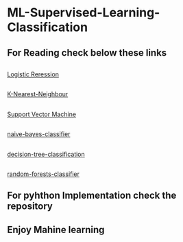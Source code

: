 # ML-Supervised-Learning-Classification

<h2>For Reading check below these links</h2>
<h2></h2>
<a  href = "https://www.javatpoint.com/logistic-regression-in-machine-learning">Logistic Reression</a>
<h2></h2>
<a href  ="https://www.javatpoint.com/k-nearest-neighbor-algorithm-for-machine-learning">K-Nearest-Neighbour</a>
<h2></h2>
<a href  ="https://www.javatpoint.com/machine-learning-support-vector-machine-algorithm">Support Vector Machine</a>
<h2></h2>
<a href = "https://www.javatpoint.com/machine-learning-naive-bayes-classifier">naive-bayes-classifier</a>
<h2></h2>
<a href = "https://www.datacamp.com/tutorial/decision-tree-classification-python">decision-tree-classification</a>
<h2></h2>
<a href = "https://www.datacamp.com/tutorial/random-forests-classifier-python">random-forests-classifier</a>
<h2></h2>
<h2>For pyhthon Implementation check the repository</h2>
<h2>Enjoy Mahine learning</h2>
